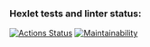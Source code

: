 ### Hexlet tests and linter status:
[![Actions Status](https://github.com/arturhimself/backend-project-lvl1/workflows/hexlet-check/badge.svg)](https://github.com/arturhimself/backend-project-lvl1/actions)
[![Maintainability](https://api.codeclimate.com/v1/badges/a99a88d28ad37a79dbf6/maintainability)](https://codeclimate.com/github/codeclimate/codeclimate/maintainability)